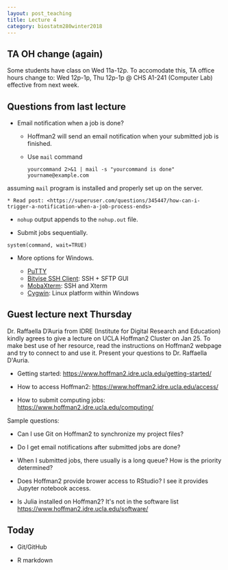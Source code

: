 ```yaml
---
layout: post_teaching
title: Lecture 4
category: biostatm280winter2018
---
```


## TA OH change (again)

Some students have class on Wed 11a-12p. To accomodate this, TA office hours change to: Wed 12p-1p, Thu 12p-1p @ CHS A1-241 (Computer Lab) effective from next week.

## Questions from last lecture

* Email notification when a job is done?

	* Hoffman2 will send an email notification when your submitted job is finished.

	* Use `mail` command
		```
		yourcommand 2>&1 | mail -s "yourcommand is done" yourname@example.com
		```
assuming `mail` program is installed and properly set up on the server.

	* Read post: <https://superuser.com/questions/345447/how-can-i-trigger-a-notification-when-a-job-process-ends>

* `nohup` output appends to the `nohup.out` file.

* Submit jobs sequentially.
```{r}
system(command, wait=TRUE)
```

* More options for Windows.

    * [PuTTY](http://www.putty.org)  
    * [Bitvise SSH Client](http://www.putty.org): SSH + SFTP GUI
    * [MobaXterm](https://mobaxterm.mobatek.net): SSH and Xterm
    * [Cygwin](http://www.cygwin.com): Linux platform within Windows 

## Guest lecture next Thursday

Dr. Raffaella D’Auria from IDRE (Institute for Digital Research and Education) kindly agrees to give a lecture on UCLA Hoffman2 Cluster on Jan 25. To make best use of her resource, read the instructions on Hoffman2 webpage and try to connect to and use it. Present your questions to Dr. Raffaella D'Auria.

- Getting started: <https://www.hoffman2.idre.ucla.edu/getting-started/>

- How to access Hoffman2: <https://www.hoffman2.idre.ucla.edu/access/>

- How to submit computing jobs: <https://www.hoffman2.idre.ucla.edu/computing/>

Sample questions:

- Can I use Git on Hoffman2 to synchronize my project files? 

- Do I get email notifications after submitted jobs are done? 

- When I submitted jobs, there usually is a long queue? How is the priority determined? 

- Does Hoffman2 provide brower access to RStudio? I see it provides Jupyter notebook access.

- Is Julia installed on Hoffman2? It's not in the software list <https://www.hoffman2.idre.ucla.edu/software/>

## Today

* Git/GitHub

* R markdown


